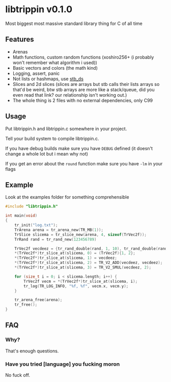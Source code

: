 # libtrippin v0.1.0

Most biggest most massive standard library thing for C of all time

## Features

- Arenas
- Math functions, custom random functions (xoshiro256+ (i probably won't remember what algorithm i used))
- Basic vectors and colors (the math kind)
- Logging, assert, panic
- Not lists or hashmaps, use [stb_ds](https://nothings.org/stb_ds)
- Slices and 2d slices (slices are arrays but stb calls their lists arrays so that'd be weird, btw stb arrays are more like a stack/queue, did you even read that link? our relationship isn't working out.)
- The whole thing is 2 files with no external dependencies, only C99

## Usage

Put libtrippin.h and libtrippin.c somewhere in your project.

Tell your build system to compile libtrippin.c.

If you have debug builds make sure you have `DEBUG` defined (it doesn't change a whole lot but i mean why not)

If you get an error about the `round` function make sure you have `-lm` in your flags

## Example

Look at the examples folder for something comprehensible

```c
#include "libtrippin.h"

int main(void)
{
	tr_init("log.txt");
	TrArena arena = tr_arena_new(TR_MB(1));
	TrSlice slicema = tr_slice_new(arena, 4, sizeof(TrVec2f));
	TrRand rand = tr_rand_new(123456789)

	TrVec2f vecdeez = {tr_rand_double(rand, 1, 10), tr_rand_double(rand, 1, 10)};
	*(TrVec2f*)tr_slice_at(slicema, 0) = (TrVec2f){1, 2};
	*(TrVec2f*)tr_slice_at(slicema, 1) = vecdeez;
	*(TrVec2f*)tr_slice_at(slicema, 2) = TR_V2_ADD(vecdeez, vecdeez);
	*(TrVec2f*)tr_slice_at(slicema, 3) = TR_V2_SMUL(vecdeez, 2);

	for (size_t i = 0; i < slicema.length; i++) {
		TrVec2f vecm = *(TrVec2f*)tr_slice_at(slicema, i);
		tr_log(TR_LOG_INFO, "%f, %f", vecm.x, vecm.y);
	}

	tr_arena_free(arena);
	tr_free();
}
```

## FAQ

### Why?

That's enough questions.

### Have you tried \[language] you fucking moron

No fuck off.
